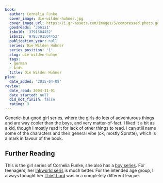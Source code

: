 ```yaml
---
book:
  author: Cornelia Funke
  cover_image: die-wilden-huhner.jpg
  cover_image_url: https://i.gr-assets.com/images/S/compressed.photo.goodreads.com/books/1174151858l/366121._SX318_.jpg
  goodreads: '366121'
  isbn10: '3791504452'
  isbn13: '9783791504452'
  publication_year: null
  series: Die Wilden Hühner
  series_position: '1'
  slug: die-wilden-huhner
  tags:
  - german
  - kids
  title: Die Wilden Hühner
plan:
  date_added: '2015-04-08'
review:
  date_read: 2004-11-01
  date_started: null
  did_not_finish: false
  rating: 3
---
```


Generic-but-good girl series, where the girls do lots of adventurous things and are way cooler than the boys, and very
matter-of-fact. I liked it a bit as a kid, though I mostly read it for lack of other things to read. I can still name
some of the characters and their general vibe (ok, mostly Sprotte), which is a mark in favour of the book.

## Further Reading

This is the girl series of Cornelia Funke, she also has a [boy
series](https://books.rixx.de/reviews/2001/ghosthunters-and-the-incredibly-revolting-ghost). For teenagers, her
[Inkworld seris](https://books.rixx.de/reviews/2006/inkheart) is much better. For the intended age group, I always
thought her [Thief Lord](https://books.rixx.de/reviews/2001/herr-der-diebe) was in a completely different league.
